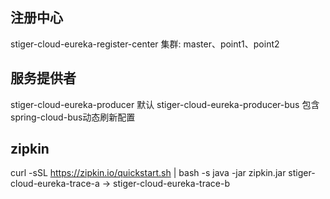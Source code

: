## 注册中心
stiger-cloud-eureka-register-center
集群: master、point1、point2
## 服务提供者
stiger-cloud-eureka-producer 默认
stiger-cloud-eureka-producer-bus 包含spring-cloud-bus动态刷新配置
## zipkin
curl -sSL https://zipkin.io/quickstart.sh | bash -s
java -jar zipkin.jar
stiger-cloud-eureka-trace-a -> stiger-cloud-eureka-trace-b
